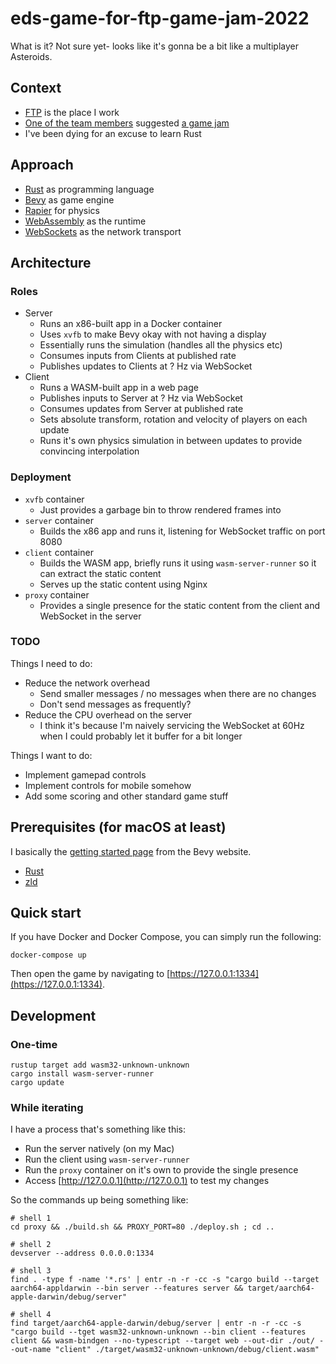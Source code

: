# eds-game-for-ftp-game-jam-2022

What is it? Not sure yet- looks like it's gonna be a bit like a multiplayer Asteroids.

## Context

- [FTP](https://www.ftpsolutions.com.au/) is the place I work
- [One of the team members](https://github.com/shane-smt)
  suggested [a game jam](https://itch.io/jam/ftp-gamejam)
- I've been dying for an excuse to learn Rust

## Approach

- [Rust](https://www.rust-lang.org/) as programming language
- [Bevy](https://bevyengine.org/) as game engine
- [Rapier](https://rapier.rs/) for physics
- [WebAssembly](https://webassembly.org/) as the runtime
- [WebSockets](https://developer.mozilla.org/en-US/docs/Web/API/WebSockets_API) as the network transport

## Architecture

### Roles

- Server
  - Runs an x86-built app in a Docker container
  - Uses `xvfb` to make Bevy okay with not having a display
  - Essentially runs the simulation (handles all the physics etc)
  - Consumes inputs from Clients at published rate
  - Publishes updates to Clients at ? Hz via WebSocket
- Client
  - Runs a WASM-built app in a web page
  - Publishes inputs to Server at ? Hz via WebSocket
  - Consumes updates from Server at published rate
  - Sets absolute transform, rotation and velocity of players on each update
  - Runs it's own physics simulation in between updates to provide convincing interpolation

### Deployment

- `xvfb` container
  - Just provides a garbage bin to throw rendered frames into
- `server` container
  - Builds the x86 app and runs it, listening for WebSocket traffic on port 8080
- `client` container
  - Builds the WASM app, briefly runs it using `wasm-server-runner` so it can extract the static content
  - Serves up the static content using Nginx
- `proxy` container
  - Provides a single presence for the static content from the client and WebSocket in the server

### TODO

Things I need to do:

- Reduce the network overhead
  - Send smaller messages / no messages when there are no changes
  - Don't send messages as frequently?
- Reduce the CPU overhead on the server
  - I think it's because I'm naively servicing the WebSocket at 60Hz when I could probably let it buffer for
    a bit longer

Things I want to do:

- Implement gamepad controls
- Implement controls for mobile somehow
- Add some scoring and other standard game stuff

## Prerequisites (for macOS at least)

I basically the [getting started page](https://bevyengine.org/learn/book/getting-started/setup/) from the Bevy
website.

- [Rust](https://www.rust-lang.org/)
- [zld](https://github.com/michaeleisel/zld)

## Quick start

If you have Docker and Docker Compose, you can simply run the following:

```shell
docker-compose up
```

Then open the game by navigating to [https://127.0.0.1:1334](https://127.0.0.1:1334).

## Development

### One-time

```shell
rustup target add wasm32-unknown-unknown
cargo install wasm-server-runner
cargo update
```

### While iterating

I have a process that's something like this:

- Run the server natively (on my Mac)
- Run the client using `wasm-server-runner`
- Run the `proxy` container on it's own to provide the single presence
- Access [http://127.0.0.1](http://127.0.0.1) to test my changes

So the commands up being something like:

```shell
# shell 1
cd proxy && ./build.sh && PROXY_PORT=80 ./deploy.sh ; cd ..

# shell 2
devserver --address 0.0.0.0:1334

# shell 3
find . -type f -name '*.rs' | entr -n -r -cc -s "cargo build --target aarch64-appldarwin --bin server --features server && target/aarch64-apple-darwin/debug/server"

# shell 4
find target/aarch64-apple-darwin/debug/server | entr -n -r -cc -s "cargo build --tget wasm32-unknown-unknown --bin client --features client && wasm-bindgen --no-typescript --target web --out-dir ./out/ --out-name "client" ./target/wasm32-unknown-unknown/debug/client.wasm"
```
